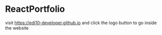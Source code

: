 # ReactPortfolio

visit https://edi10-developer.github.io 
and click the logo button to go inside the website

